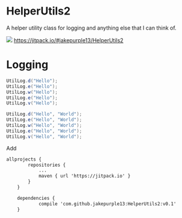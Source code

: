 # HelperUtils2

A helper utility class for logging and anything else that I can think of.

[![](https://jitpack.io/v/jakepurple13/HelperUtils2.svg)](https://jitpack.io/#jakepurple13/HelperUtils2)
https://jitpack.io/#jakepurple13/HelperUtils2

# **Logging**

```java
UtilLog.d("Hello");
UtilLog.e("Hello");
UtilLog.w("Hello");
UtilLog.e("Hello");
UtilLog.v("Hello");

UtilLog.d("Hello", "World");
UtilLog.e("Hello", "World");
UtilLog.w("Hello", "World");
UtilLog.e("Hello", "World");
UtilLog.v("Hello", "World");
```


Add
```xml
allprojects {
		repositories {
			...
			maven { url 'https://jitpack.io' }
		}
	}
```
```xml
  	dependencies {
	        compile 'com.github.jakepurple13:HelperUtils2:v0.1'
	}
```

